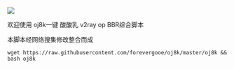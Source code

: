   
  
  
   ![](http://img.ixiumei.com/uploadfile/2018/0123/20180123113638601.png ) 
 
 
 欢迎使用 oj8k一键 酸酸乳 v2ray op BBR综合脚本
 
 本脚本经网络搜集修改整合而成
 
 
    
    wget https://raw.githubusercontent.com/forevergooe/oj8k/master/oj8k && bash oj8k
    
      
 
 
 
 
